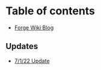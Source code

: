 # Table of contents

* [Forge Wiki Blog](README.md)

## Updates

* [7/1/22 Update](updates/7-1-22-update.md)

